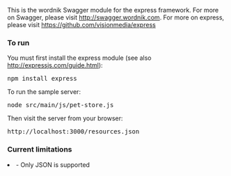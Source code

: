 This is the wordnik Swagger module for the express framework.  For more on Swagger, please visit http://swagger.wordnik.com.  For more on express, please visit https://github.com/visionmedia/express

### To run

You must first install the express module (see also http://expressjs.com/guide.html):

<pre>
npm install express
</pre>

To run the sample server:
<pre>
node src/main/js/pet-store.js
</pre>

Then visit the server from your browser:

<pre>
http://localhost:3000/resources.json
</pre>

### Current limitations

<li> - Only JSON is supported </li>